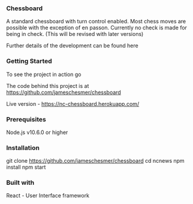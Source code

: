 ### Chessboard

A standard chessboard with turn control enabled. Most chess moves are possible with the exception of en passon. Currently no check is made for being in check. (This will be revised with later versions)

Further details of the development can be found here

### Getting Started

To see the project in action go 

The code behind this project is at https://github.com/jameschesmer/chessboard

Live version 	- https://nc-chessboard.herokuapp.com/

### Prerequisites

Node.js v10.6.0 or higher

### Installation

git clone https://github.com/jameschesmer/chessboard
cd ncnews
npm install
npm start

### Built with

React - User Interface framework